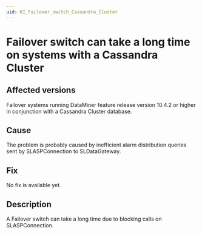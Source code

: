 ```yaml
---
uid: KI_Failover_switch_Cassandra_Cluster
---
```


# Failover switch can take a long time on systems with a Cassandra Cluster

## Affected versions

Failover systems running DataMiner feature release version 10.4.2 or higher in conjunction with a Cassandra Cluster database.

## Cause

The problem is probably caused by inefficient alarm distribution queries sent by SLASPConnection to SLDataGateway.

## Fix

No fix is available yet.

## Description

A Failover switch can take a long time due to blocking calls on SLASPConnection.
